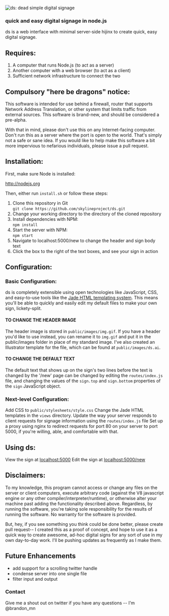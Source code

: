 ![ds: dead simple digital signage](https://raw.githubusercontent.com/skylineproject/ds/master/public/images/img.gif)
### quick and easy digital signage in node.js

ds is a web interface with minimal server-side hijinx to create quick, easy digital signage. 

## Requires:
1. A computer that runs Node.js (to act as a server)
2. Another computer with a web browser (to act as a client)
3. Sufficient network infrastructure to connect the two

## Compulsory "here be dragons" notice:
This software is intended for use behind a firewall, router that supports Network Address Translation, or other system that limits traffic from external sources. This software is brand-new, and should be considered a pre-alpha.

With that in mind, please don't use this on any Internet-facing computer. Don't run this as a server where the port is open to the world. That's simply not a safe or sane idea. If you would like to help make this software a bit more impervious to nefarious individuals, please issue a pull request.

## Installation:

First, make sure Node is installed:

http://nodejs.org

Then, either run ```install.sh``` or follow these steps:  
1. Clone this repository in Git  
  ```git clone https://github.com/skylineproject/ds.git```  
2. Change your working directory to the directory of the cloned repository  
3. Install dependencies with NPM:    
  ```npm install```  
4. Start the server with NPM:    
  ```npm start```  
5. Navigate to localhost:5000/new to change the header and sign body text  
6. Click the box to the right of the text boxes, and see your sign in action  

## Configuration:

### Basic Configuration:
ds is completely extensible using open technologies like JavaScript, CSS, and easy-to-use tools like the [Jade HTML templating system](http://jade-lang.com). This means you'll be able to quickly and easily edit my default files to make your own sign, lickety-split.

#### TO CHANGE THE HEADER IMAGE
The header image is stored in ```public/images/img.gif```. If you have a header you'd like to use instead, you can rename it to ```img.gif``` and put it in the public/images folder in place of my standard image. I've also created an Illustrator template for the file, which can be found at ```public/images/ds.ai```.

#### TO CHANGE THE DEFAULT TEXT
The default text that shows up on the sign's two lines before the text is changed by the '/new' page can be changed by editing the ```routes/index.js``` file, and changing the values of the ```sign.top``` and ```sign.bottom``` properties of the ```sign``` JavaScript object.

### Next-level Configuration:
Add CSS to ```public/stylesheets/style.css```
Change the Jade HTML templates in the ```views``` directory.
Update the way your server responds to client requests for signage information using the ```routes/index.js``` file
Set up a proxy using nginx to redirect requests for port 80 on your server to port 5000, if you're willing, able, and comfortable with that.

## Using ds:
View the sign at [localhost:5000](http://localhost:5000)
Edit the sign at [localhost:5000/new](http://localhost:5000/new)

## Disclaimers:
To my knowledge, this program cannot access or change any files on the server or client computers, execute arbitrary code (against the V8 javascript engine or any other compiler/interpreter/runtime), or otherwise alter your machine past adding the functionality described above. Regardless, by running the software, you're taking sole responsibility for the results of running the software. No warranty for the software is provided.

But, hey, if you see something you think could be done better, please create pull request-- I created this as a proof of concept, and hope to use it as a quick way to create awesome, ad-hoc digital signs for any sort of use in my own day-to-day work. I'll be pushing updates as frequently as I make them.

## Future Enhancements
- add support for a scrolling twitter handle
- condense server into one single file
- filter input and output

### Contact
Give me a shout out on twitter if you have any questions -- I'm @brandon_mn
